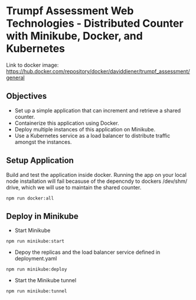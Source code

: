# Trumpf Assessment Web Technologies - Distributed Counter with Minikube, Docker, and Kubernetes

Link to docker image: https://hub.docker.com/repository/docker/daviddiener/trumpf_assessment/general

## Objectives
-  Set up a simple application that can increment and retrieve a shared counter.
- Containerize this application using Docker.
- Deploy multiple instances of this application on Minikube.
- Use a Kubernetes service as a load balancer to distribute traffic amongst the instances.

## Setup Application

Build and test the application inside docker. Running the app on your local node installation will fail becasuse of the depencndy to dockers /dev/shm/ drive, which we will use to maintain the shared counter.

```
npm run docker:all
```

## Deploy in Minikube
- Start Minikube
```
npm run minikube:start 
```
- Depoy the replicas and the load balancer service defined in deployment.yaml
```
npm run minikube:deploy 
```
- Start the Minikube tunnel
```
npm run minikube:tunnel
```